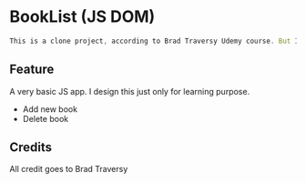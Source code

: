 # BookList (JS DOM)

```Javascript
This is a clone project, according to Brad Traversy Udemy course. But I write code from scratch for this project.
```

## Feature

A very basic JS app. I design this just only for learning purpose.

* Add new book
* Delete book

## Credits
All credit goes to Brad Traversy